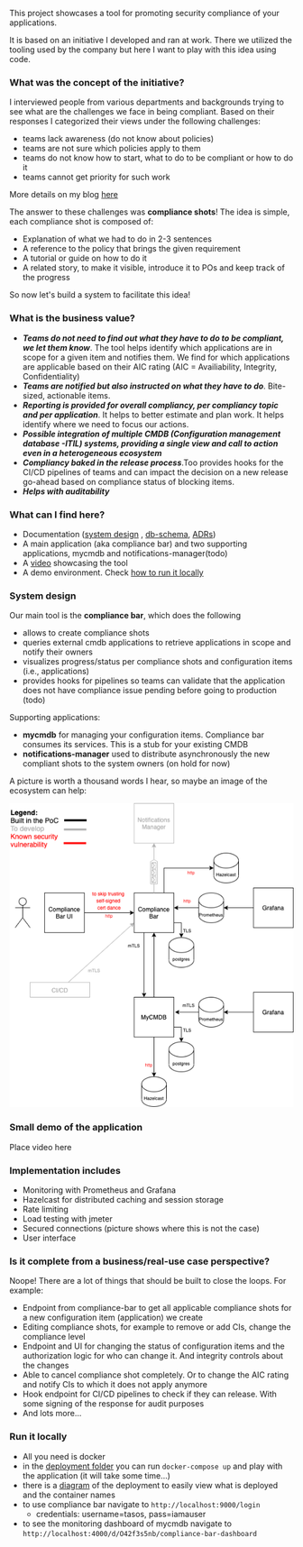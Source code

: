 This project showcases a tool for promoting security compliance of your applications.

It is based on an initiative I developed and ran at work. There we utilized the tooling used by the company but here I want to play with this idea using code.

### What was the concept of the initiative?
I interviewed people from various departments and backgrounds trying to see what are the challenges we face in being compliant. Based on their responses I categorized their views under the following challenges:
* teams lack awareness (do not know about policies)
* teams are not sure which policies apply to them
* teams do not know how to start, what to do to be compliant or how to do it
* teams cannot get priority for such work

More details on my blog [here](https://www.tasosmartidis.com/2020/12/how-we-improved-security-posture-in.html)

The answer to these challenges was <b>compliance shots</b>! The idea is simple, each compliance shot is composed of:
* Explanation of what we had to do in 2-3 sentences
* A reference to the policy that brings the given requirement
* A tutorial or guide on how to do it
* A related story, to make it visible, introduce it to POs and keep track of the progress

So now let's build a system to facilitate this idea!

### What is the business value?
* _**Teams do not need to find out what they have to do to be compliant, we let them know**_. The tool helps identify which applications are in scope for a given item and notifies them. We find for which applications are applicable based on their AIC rating (AIC = Availiability, Integrity, Confidentiality)
* _**Teams are notified but also instructed on what they have to do**_. Bite-sized, actionable items.
* _**Reporting is provided for overall compliancy, per compliancy topic and per application**_. It helps to better estimate and plan work. It helps identify where we need to focus our actions.
* _**Possible integration of multiple CMDB (Configuration management database -ITIL) systems, providing a single view and call to action even in a heterogeneous ecosystem**_
* _**Compliancy baked in the release process**_.Too provides hooks for the CI/CD pipelines of teams and can impact the decision on a new release go-ahead based on compliance status of blocking items.
* _**Helps with auditability**_

### What can I find here?
* Documentation ([system design](docs/architecture-diagrams/system-design.png) , [db-schema](docs/architecture-diagrams/compliance-bar-db-schema.png), [ADRs](docs/architecture-decisions))
* A main application (aka compliance bar) and two supporting applications, mycmdb and notifications-manager(todo)
* A [video](#small-demo-of-the-application) showcasing the tool
* A demo environment. Check [how to run it locally](#run-it-locally)

### System design
Our main tool is the **compliance bar**, which does the following
* allows to create compliance shots
* queries external cmdb applications to retrieve applications in scope and notify their owners
* visualizes progress/status per compliance shots and configuration items (i.e., applications)
* provides hooks for pipelines so teams can validate that the application does not have compliance issue pending before going to production (todo)

Supporting applications:
* **mycmdb** for managing your configuration items. Compliance bar consumes its services. This is a stub for your existing CMDB
* **notifications-manager** used to distribute asynchronously the new compliant shots to the system owners (on hold for now)

A picture is worth a thousand words I hear, so maybe an image of the ecosystem can help:

![system-design](docs/architecture-diagrams/system-design.png)

### Small demo of the application
Place video here

### Implementation includes
* Monitoring with Prometheus and Grafana
* Hazelcast for distributed caching and session storage
* Rate limiting
* Load testing with jmeter
* Secured connections (picture shows where this is not the case)
* User interface

### Is it complete from a business/real-use case perspective?
Noope! There are a lot of things that should be built to close the loops. For example:
* Endpoint from compliance-bar to get all applicable compliance shots for a new configuration item (application) we create
* Editing compliance shots, for example to remove or add CIs, change the compliance level
* Endpoint and UI for changing the status of configuration items and the authorization logic for who can change it. And integrity controls about the changes
* Able to cancel compliance shot completely. Or to change the AIC rating and notify CIs to which it does not apply anymore
* Hook endpoint for CI/CD pipelines to check if they can release. With some signing of the response for audit purposes
* And lots more...


### Run it locally
* All you need is docker
* in the [deployment folder](deployment) you can run `docker-compose up` and play with the application (it will take some time...)
* there is a [diagram](deployment/deployment-diagram.png) of the deployment to easily view what is deployed and the container names
* to use compliance bar navigate to `http://localhost:9000/login`
  * credentials: username=tasos, pass=iamauser
* to see the monitoring dashboard of mycmdb navigate to `http://localhost:4000/d/O42f3s5nb/compliance-bar-dashboard` 
